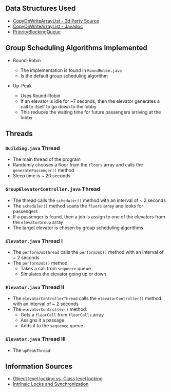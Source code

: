 ## Data Structures Used

* [CopyOnWriteArrayList - 3d Party Source](http://www.baeldung.com/java-copy-on-write-arraylist)
* [CopyOnWriteArrayList - Javadoc](https://docs.oracle.com/javase/7/docs/api/java/util/concurrent/CopyOnWriteArrayList.html)
* [PriorityBlockingQueue](https://docs.oracle.com/javase/7/docs/api/java/util/concurrent/PriorityBlockingQueue.html)

## Group Scheduling Algorithms Implemented

* Round-Robin
    * The implementation is found in `RoundRobin.java`
    * Is the default group scheduling algorithm

* Up-Peak
    * Uses Round-Robin
    * If an elevator is idle for ~7 seconds, then the elevator generates a call to itself to go down to the lobby
    * This reduces the waiting time for future passengers arriving at the lobby

## Threads

### `Building.java` Thread

* The main thread of the program
* Randomly chooses a floor from the `floors` array and calls the `generatePassenger()` method
* Sleep time is ~ 20 seconds

### `GroupElevatorController.java` Thread

* The thread calls the `scheduler()` method with an interval of ~ 2 seconds
* The `scheduler()` method scans the `floors` array and looks for passengers
* If a passenger is found, then a job is assign to one of the elevators from the `elevatorGroup` array
* The target elevator is chosen by group scheduling algorithms

### `Elevator.java` Thread I

* The `performJobThread` calls the `performJob()` method with an interval of ~ 2 seconds
* The `performJob()` method:
    * Takes a call from `sequence` queue
    * Simulates the elevator going up or down

### `Elevator.java` Thread II

* The `elevatorControllerThread` calls the `elevatorController()` method with an interval of ~ 2 seconds
* The `elevatorController()` method:
    * Gets a `floorCall` from `floorCalls` array
    * Assigns it a passage
    * Adds it to the `sequence` queue

### `Elevator.java` Thread III

* The `upPeakThread`

## Information Sources

* [Object level locking vs. Class level locking](https://stackoverflow.com/questions/3718148/java-class-level-lock-vs-object-level-lock)
* [Intrinsic Locks and Synchronization](https://docs.oracle.com/javase/tutorial/essential/concurrency/locksync.html)
